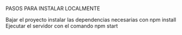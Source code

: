 PASOS PARA INSTALAR LOCALMENTE

Bajar el proyecto
instalar las dependencias necesarias con npm install
Ejecutar el servidor con el comando npm start
